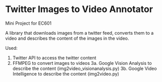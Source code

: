# Twitter Images to Video Annotator
Mini Project for EC601

A library that downloads images from a twitter feed, converts them to a video and describes the content of the images in the video.

Used:
1. Twitter API to access the twitter content
2. FFMPEG to convert images to videos
3a. Google Vision Analysis to describe the content (img2video_visionanalysis.py)
3b. Google Video Intelligence to describe the content (img2video.py)

